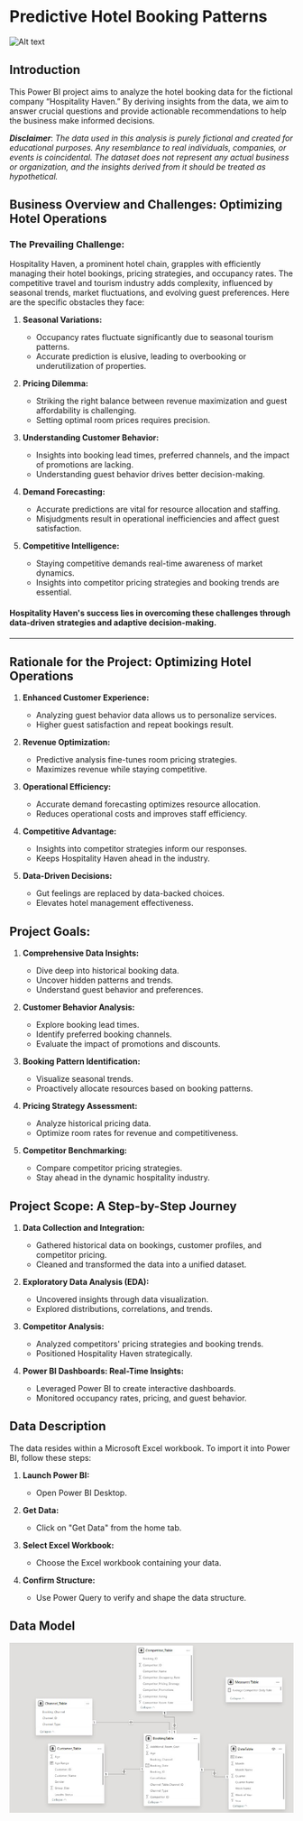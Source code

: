 # Predictive Hotel Booking Patterns

![Alt text](assets/images/Freshcartcv.jpg)
## Introduction

This Power BI project aims to analyze the hotel booking data for the fictional company “Hospitality Haven.” By deriving insights from the data, we aim to answer crucial questions and provide actionable recommendations to help the business make informed decisions.

**_Disclaimer_**: _The data used in this analysis is purely fictional and created for educational purposes. Any resemblance to real individuals, companies, or events is coincidental. The dataset does not represent any actual business or organization, and the insights derived from it should be treated as hypothetical._

## Business Overview and Challenges: Optimizing Hotel Operations

### The Prevailing Challenge:
Hospitality Haven, a prominent hotel chain, grapples with efficiently managing their hotel bookings, pricing strategies, and occupancy rates. The competitive travel and tourism industry adds complexity, influenced by seasonal trends, market fluctuations, and evolving guest preferences. Here are the specific obstacles they face:

1. **Seasonal Variations:**
   - Occupancy rates fluctuate significantly due to seasonal tourism patterns.
   - Accurate prediction is elusive, leading to overbooking or underutilization of properties.

2. **Pricing Dilemma:**
   - Striking the right balance between revenue maximization and guest affordability is challenging.
   - Setting optimal room prices requires precision.

3. **Understanding Customer Behavior:**
   - Insights into booking lead times, preferred channels, and the impact of promotions are lacking.
   - Understanding guest behavior drives better decision-making.

4. **Demand Forecasting:**
   - Accurate predictions are vital for resource allocation and staffing.
   - Misjudgments result in operational inefficiencies and affect guest satisfaction.

5. **Competitive Intelligence:**
   - Staying competitive demands real-time awareness of market dynamics.
   - Insights into competitor pricing strategies and booking trends are essential.

#### Hospitality Haven's success lies in overcoming these challenges through data-driven strategies and adaptive decision-making.
---

## Rationale for the Project: Optimizing Hotel Operations

1. **Enhanced Customer Experience:**
   - Analyzing guest behavior data allows us to personalize services.
   - Higher guest satisfaction and repeat bookings result.

2. **Revenue Optimization:**
   - Predictive analysis fine-tunes room pricing strategies.
   - Maximizes revenue while staying competitive.

3. **Operational Efficiency:**
   - Accurate demand forecasting optimizes resource allocation.
   - Reduces operational costs and improves staff efficiency.

4. **Competitive Advantage:**
   - Insights into competitor strategies inform our responses.
   - Keeps Hospitality Haven ahead in the industry.

5. **Data-Driven Decisions:**
   - Gut feelings are replaced by data-backed choices.
   - Elevates hotel management effectiveness.

## Project Goals:

1. **Comprehensive Data Insights:**
   - Dive deep into historical booking data.
   - Uncover hidden patterns and trends.
   - Understand guest behavior and preferences.

2. **Customer Behavior Analysis:**
   - Explore booking lead times.
   - Identify preferred booking channels.
   - Evaluate the impact of promotions and discounts.

3. **Booking Pattern Identification:**
   - Visualize seasonal trends.
   - Proactively allocate resources based on booking patterns.

4. **Pricing Strategy Assessment:**
   - Analyze historical pricing data.
   - Optimize room rates for revenue and competitiveness.

5. **Competitor Benchmarking:**
   - Compare competitor pricing strategies.
   - Stay ahead in the dynamic hospitality industry.

## Project Scope: A Step-by-Step Journey

1. **Data Collection and Integration:**
   - Gathered historical data on bookings, customer profiles, and competitor pricing.
   - Cleaned and transformed the data into a unified dataset.

2. **Exploratory Data Analysis (EDA):**
   - Uncovered insights through data visualization.
   - Explored distributions, correlations, and trends.

3. **Competitor Analysis:**
   - Analyzed competitors' pricing strategies and booking trends.
   - Positioned Hospitality Haven strategically.

4. **Power BI Dashboards: Real-Time Insights:**
   - Leveraged Power BI to create interactive dashboards.
   - Monitored occupancy rates, pricing, and guest behavior.

## Data Description

The data resides within a Microsoft Excel workbook. To import it into Power BI, follow these steps:

1. **Launch Power BI:**
   - Open Power BI Desktop.

2. **Get Data:**
   - Click on "Get Data" from the home tab.

3. **Select Excel Workbook:**
   - Choose the Excel workbook containing your data.

4. **Confirm Structure:**
   - Use Power Query to verify and shape the data structure.

## Data Model
![Alt text](assets/images/Hotelstar.jpg)
